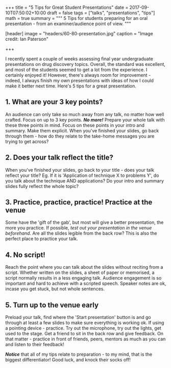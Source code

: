 +++
title = "5 Tips for Great Student Presentations"
date = 2017-09-10T07:50:02+10:00
draft = false
tags = ["talks", "presentations", "tips"]
math = true
summary = """
5 Tips for students preparing for an oral presentation - from an examiner/audience point of view.
"""

[header]
image = "headers/60-80-presentation.jpg"
caption = "Image credit: Ian Paterson"

+++

I recently spent a couple of weeks assessing final year undergraduate presentations on drug discovery topics. Overall, the standard was excellent, and most of the students seemed to get a lot from the experience. I certainly enjoyed it! However, there's always room for improvement - indeed, I always finish my own presentations with ideas of how I could make it better next time. Here's 5 tips for a great presentation.

## 1. What are your 3 key points?
An audience can only take so much away from any talk, no matter how well crafted. Focus on up to 3 key points. **_No more!_** Prepare your whole talk with these three points in mind. Focus on these points in your intro and summary. Make them explicit. When you've finished your slides, go back through them - how do they relate to the take-home messages you are trying to get across?

## 2. Does your talk reflect the title?
When you've finished your slides, go back to your title - does your talk reflect your title? Eg. If it is 'Application of technique X to problems Y', do you talk about the technique AND applications? Do your intro and summary slides fully reflect the whole topic?

## 3. Practice, practice, practice! Practice at the venue
Some have the 'gift of the gab', but most will give a better presentation, the more you practice. If possible, _test out your presentation in the venue beforehand_. Are all the slides legible from the back row? This is also the perfect place to practice your talk.

## 4. No script!
Reach the point where you can talk about the slides without reciting from a script. Whether written on the slides, a sheet of paper or memorised, a script normally results in a less engaging talk. Audience engagement is so important and hard to achieve with a scripted speech. Speaker notes are ok, incase you get stuck, but not whole sentences.

## 5. Turn up to the venue early
Preload your talk, find where the 'Start presentation' button is and go through at least a few slides to make sure everything is working ok. If using a pointing device - practice. Try out the microphone, try out the lights, get used to the stage. Get a friend to sit in the back row and give feedback. On that matter - practice in front of friends, peers, mentors as much as you can and listen to their feedback!

_**Notice**_ that all of my tips relate to preparation - to my mind, that is the biggest differentiator! Good luck, and knock their socks off!
